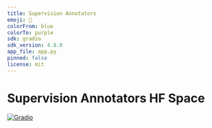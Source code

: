 ```yaml
---
title: Supervision Annotators
emoji: 🎨
colorFrom: blue
colorTo: purple
sdk: gradio
sdk_version: 4.8.0
app_file: app.py
pinned: false
license: mit
---
```


# Supervision Annotators HF Space

[![Gradio](https://img.shields.io/badge/%F0%9F%A4%97%20Hugging%20Face-Spaces-blue)](https://huggingface.co/spaces/Roboflow/Annotators)
